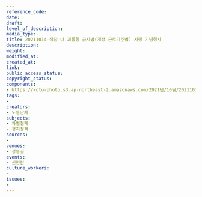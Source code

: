 ```yaml
---
reference_code: 
date: 
draft: 
level_of_description: 
media_type: 
title: 20211014-직장 내 괴롭힘 금지법(개정 근로기준법) 시행 기념행사
description: 
weight: 
modified_at: 
created_at: 
link: 
public_access_status: 
copyright_status: 
components:
- https://kctu-photo.s3.ap-northeast-2.amazonaws.com/2021년/10월/20211014-직장+내+괴롭힘+금지법(개정+근로기준법)+시행+기념행사/_1D20095.jpg
tags:
- 
creators:
- 노동단체
subjects:
- 차별철폐
- 정치정책
sources:
- 
venues:
- 정동길
events:
- 선전전
culture_workers:
- 
issues:
- 
---
```

